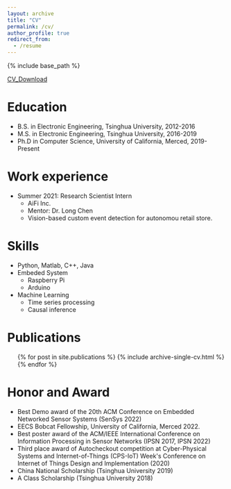 ```yaml
---
layout: archive
title: "CV"
permalink: /cv/
author_profile: true
redirect_from:
  - /resume
---
```


{% include base_path %}

[CV_Download](http://yzthu.github.io/files/YueZhangCV.pdf)

Education
======
* B.S. in Electronic Engineering, Tsinghua University, 2012-2016
* M.S. in Electronic Engineering, Tsinghua University, 2016-2019
* Ph.D in Computer Science, University of California, Merced, 2019-Present

Work experience
======
* Summer 2021: Research Scientist Intern
  * AiFi Inc.
  * Mentor: Dr. Long Chen
  * Vision-based custom event detection for autonomou retail store.

  
Skills
======
* Python, Matlab, C++, Java
* Embeded System
  * Raspberry Pi
  * Arduino
* Machine Learning
  * Time series processing
  * Causal inference

Publications
======
  <ul>{% for post in site.publications %}
    {% include archive-single-cv.html %}
  {% endfor %}</ul>

Honor and Award
======
* Best Demo award of the 20th ACM Conference on Embedded Networked Sensor Systems (SenSys 2022)
* EECS Bobcat Fellowship, University of California, Merced 2022.
* Best poster award of the ACM/IEEE International Conference on Information Processing in Sensor Networks (IPSN 2017, IPSN 2022)
* Third place award of Autocheckout competition at Cyber-Physical Systems and Internet-of-Things (CPS-IoT) Week's Conference on Internet of Things Design and Implementation (2020)
* China National Scholarship (Tsinghua University 2019)
* A Class Scholarship (Tsinghua University 2018)
